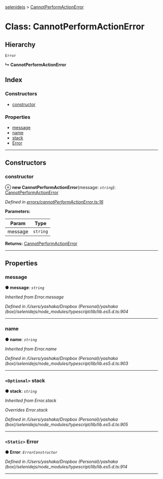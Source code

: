 [selenidejs](../README.md) > [CannotPerformActionError](../classes/cannotperformactionerror.md)

# Class: CannotPerformActionError

## Hierarchy

 `Error`

**↳ CannotPerformActionError**

## Index

### Constructors

* [constructor](cannotperformactionerror.md#constructor)

### Properties

* [message](cannotperformactionerror.md#message)
* [name](cannotperformactionerror.md#name)
* [stack](cannotperformactionerror.md#stack)
* [Error](cannotperformactionerror.md#error)

---

## Constructors

<a id="constructor"></a>

###  constructor

⊕ **new CannotPerformActionError**(message: *`string`*): [CannotPerformActionError](cannotperformactionerror.md)

*Defined in [errors/cannotPerformActionError.ts:16](https://github.com/KnowledgeExpert/selenidejs/blob/master/lib/errors/cannotPerformActionError.ts#L16)*

**Parameters:**

| Param | Type |
| ------ | ------ |
| message | `string` |

**Returns:** [CannotPerformActionError](cannotperformactionerror.md)

___

## Properties

<a id="message"></a>

###  message

**● message**: *`string`*

*Inherited from Error.message*

*Defined in /Users/yashaka/Dropbox (Personal)/yashaka (box)/selenidejs/node_modules/typescript/lib/lib.es5.d.ts:904*

___
<a id="name"></a>

###  name

**● name**: *`string`*

*Inherited from Error.name*

*Defined in /Users/yashaka/Dropbox (Personal)/yashaka (box)/selenidejs/node_modules/typescript/lib/lib.es5.d.ts:903*

___
<a id="stack"></a>

### `<Optional>` stack

**● stack**: *`string`*

*Inherited from Error.stack*

*Overrides Error.stack*

*Defined in /Users/yashaka/Dropbox (Personal)/yashaka (box)/selenidejs/node_modules/typescript/lib/lib.es5.d.ts:905*

___
<a id="error"></a>

### `<Static>` Error

**● Error**: *`ErrorConstructor`*

*Defined in /Users/yashaka/Dropbox (Personal)/yashaka (box)/selenidejs/node_modules/typescript/lib/lib.es5.d.ts:914*

___

